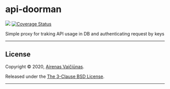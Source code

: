 # api-doorman

![](https://github.com/airenas/api-doorman/workflows/Go/badge.svg) [![Coverage Status](https://coveralls.io/repos/github/airenas/api-doorman/badge.svg)](https://coveralls.io/github/airenas/api-doorman)

Simple proxy for traking API usage in DB and authenticating request by keys

---

## License

Copyright © 2020, [Airenas Vaičiūnas](https://github.com/airenas).

Released under the [The 3-Clause BSD License](LICENSE).

---
